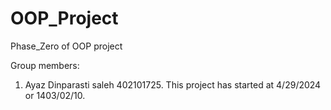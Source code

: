 # OOP_Project
Phase_Zero of OOP project

Group members:
1) Ayaz Dinparasti saleh 402101725.
This project has started at 4/29/2024 or 1403/02/10.
